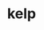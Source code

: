 ---
category: 4-letters
denotation: null
name: kelp
reference_link: https://www.etymonline.com/word/kelp
root_language: null
root_name: null
title: kelp
type: free
word_sums:
- respelling: kelp
  sum: 'Kelp + '
---